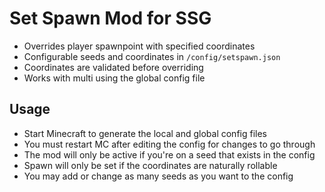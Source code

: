 # Set Spawn Mod for SSG

* Overrides player spawnpoint with specified coordinates 
* Configurable seeds and coordinates in `/config/setspawn.json`
* Coordinates are validated before overriding
* Works with multi using the global config file

## Usage

* Start Minecraft to generate the local and global config files
* You must restart MC after editing the config for changes to go through
* The mod will only be active if you're on a seed that exists in the config
* Spawn will only be set if the coordinates are naturally rollable
* You may add or change as many seeds as you want to the config

